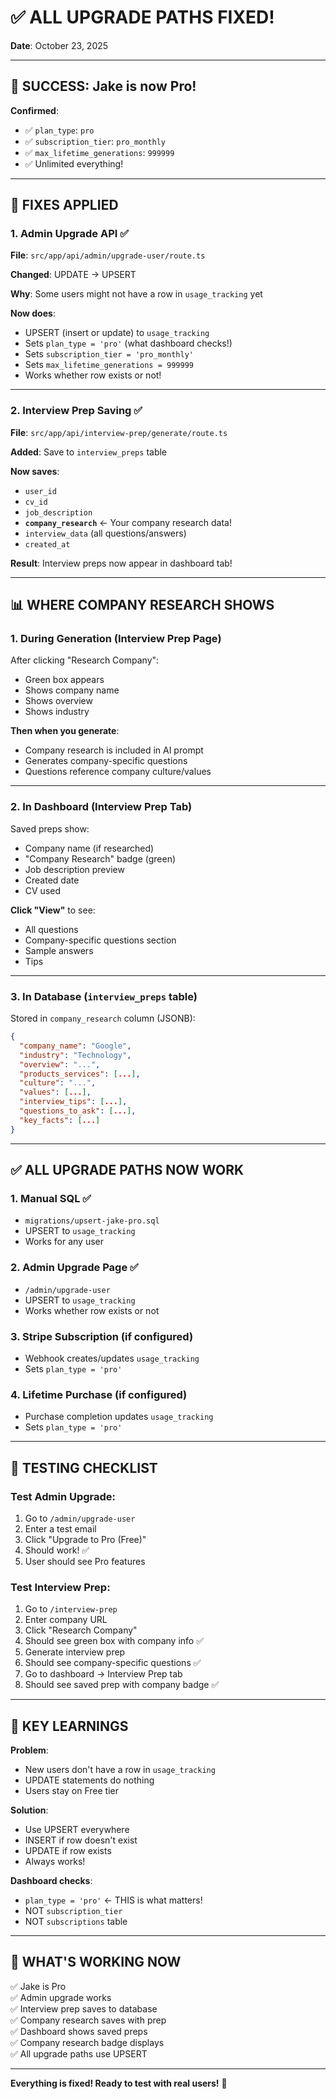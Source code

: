 # ✅ ALL UPGRADE PATHS FIXED!

**Date**: October 23, 2025

---

## 🎉 **SUCCESS: Jake is now Pro!**

**Confirmed**:
- ✅ `plan_type`: `pro`
- ✅ `subscription_tier`: `pro_monthly`
- ✅ `max_lifetime_generations`: `999999`
- ✅ Unlimited everything!

---

## 🔧 **FIXES APPLIED**

### **1. Admin Upgrade API** ✅

**File**: `src/app/api/admin/upgrade-user/route.ts`

**Changed**: UPDATE → UPSERT

**Why**: Some users might not have a row in `usage_tracking` yet

**Now does**:
- UPSERT (insert or update) to `usage_tracking`
- Sets `plan_type = 'pro'` (what dashboard checks!)
- Sets `subscription_tier = 'pro_monthly'`
- Sets `max_lifetime_generations = 999999`
- Works whether row exists or not!

---

### **2. Interview Prep Saving** ✅

**File**: `src/app/api/interview-prep/generate/route.ts`

**Added**: Save to `interview_preps` table

**Now saves**:
- `user_id`
- `cv_id`
- `job_description`
- **`company_research`** ← Your company research data!
- `interview_data` (all questions/answers)
- `created_at`

**Result**: Interview preps now appear in dashboard tab!

---

## 📊 **WHERE COMPANY RESEARCH SHOWS**

### **1. During Generation** (Interview Prep Page)

After clicking "Research Company":
- Green box appears
- Shows company name
- Shows overview
- Shows industry

**Then when you generate**:
- Company research is included in AI prompt
- Generates company-specific questions
- Questions reference company culture/values

---

### **2. In Dashboard** (Interview Prep Tab)

Saved preps show:
- Company name (if researched)
- "Company Research" badge (green)
- Job description preview
- Created date
- CV used

**Click "View"** to see:
- All questions
- Company-specific questions section
- Sample answers
- Tips

---

### **3. In Database** (`interview_preps` table)

Stored in `company_research` column (JSONB):
```json
{
  "company_name": "Google",
  "industry": "Technology",
  "overview": "...",
  "products_services": [...],
  "culture": "...",
  "values": [...],
  "interview_tips": [...],
  "questions_to_ask": [...],
  "key_facts": [...]
}
```

---

## ✅ **ALL UPGRADE PATHS NOW WORK**

### **1. Manual SQL** ✅
- `migrations/upsert-jake-pro.sql`
- UPSERT to `usage_tracking`
- Works for any user

### **2. Admin Upgrade Page** ✅
- `/admin/upgrade-user`
- UPSERT to `usage_tracking`
- Works whether row exists or not

### **3. Stripe Subscription** (if configured)
- Webhook creates/updates `usage_tracking`
- Sets `plan_type = 'pro'`

### **4. Lifetime Purchase** (if configured)
- Purchase completion updates `usage_tracking`
- Sets `plan_type = 'pro'`

---

## 🧪 **TESTING CHECKLIST**

### **Test Admin Upgrade**:
1. Go to `/admin/upgrade-user`
2. Enter a test email
3. Click "Upgrade to Pro (Free)"
4. Should work! ✅
5. User should see Pro features

### **Test Interview Prep**:
1. Go to `/interview-prep`
2. Enter company URL
3. Click "Research Company"
4. Should see green box with company info ✅
5. Generate interview prep
6. Should see company-specific questions ✅
7. Go to dashboard → Interview Prep tab
8. Should see saved prep with company badge ✅

---

## 📝 **KEY LEARNINGS**

**Problem**: 
- New users don't have a row in `usage_tracking`
- UPDATE statements do nothing
- Users stay on Free tier

**Solution**:
- Use UPSERT everywhere
- INSERT if row doesn't exist
- UPDATE if row exists
- Always works!

**Dashboard checks**:
- `plan_type = 'pro'` ← THIS is what matters!
- NOT `subscription_tier`
- NOT `subscriptions` table

---

## 🚀 **WHAT'S WORKING NOW**

✅ Jake is Pro  
✅ Admin upgrade works  
✅ Interview prep saves to database  
✅ Company research saves with prep  
✅ Dashboard shows saved preps  
✅ Company research badge displays  
✅ All upgrade paths use UPSERT  

---

**Everything is fixed! Ready to test with real users!** 🎉
